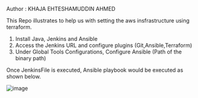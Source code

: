 
Author : KHAJA EHTESHAMUDDIN AHMED

This Repo illustrates to help us with setting the aws insfrastructure using terraform.



1. Install Java, Jenkins and Ansible
2. Access the Jenkins URL and configure plugins (Git,Ansible,Terraform)
3. Under Global Tools Configurations, Configure Ansible (Path of the binary path)

Once JenkinsFile is executed, Ansible playbook would be executed as shown below.

![image](https://user-images.githubusercontent.com/27899831/211358968-ff593c0a-5547-4770-92e5-ab88821ff320.png)
